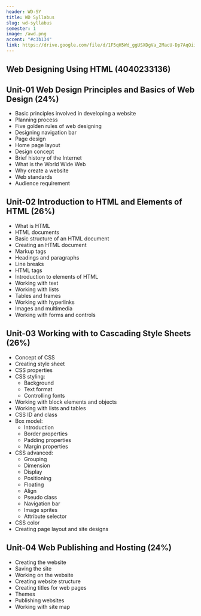 ```yaml
---
header: WD-SY
title: WD Syllabus
slug: wd-syllabus
semester: 1
image: /awd.png
accent: "#c3b134"
link: https://drive.google.com/file/d/1F5qH5Wd_ggUSXDgVa_2MacU-Dp7AqQii/view?usp=sharing
---
```


## Web Designing Using HTML (4040233136)

## Unit-01 Web Design Principles and Basics of Web Design (24%)

- Basic principles involved in developing a website
- Planning process
- Five golden rules of web designing
- Designing navigation bar
- Page design
- Home page layout
- Design concept
- Brief history of the Internet
- What is the World Wide Web
- Why create a website
- Web standards
- Audience requirement

## Unit-02 Introduction to HTML and Elements of HTML (26%)

- What is HTML
- HTML documents
- Basic structure of an HTML document
- Creating an HTML document
- Markup tags
- Headings and paragraphs
- Line breaks
- HTML tags
- Introduction to elements of HTML
- Working with text
- Working with lists
- Tables and frames
- Working with hyperlinks
- Images and multimedia
- Working with forms and controls

## Unit-03 Working with to Cascading Style Sheets (26%)

- Concept of CSS
- Creating style sheet
- CSS properties
- CSS styling:
  - Background
  - Text format
  - Controlling fonts
- Working with block elements and objects
- Working with lists and tables
- CSS ID and class
- Box model:
  - Introduction
  - Border properties
  - Padding properties
  - Margin properties
- CSS advanced:
  - Grouping
  - Dimension
  - Display
  - Positioning
  - Floating
  - Align
  - Pseudo class
  - Navigation bar
  - Image sprites
  - Attribute selector
- CSS color
- Creating page layout and site designs

## Unit-04 Web Publishing and Hosting (24%)

- Creating the website
- Saving the site
- Working on the website
- Creating website structure
- Creating titles for web pages
- Themes
- Publishing websites
- Working with site map

